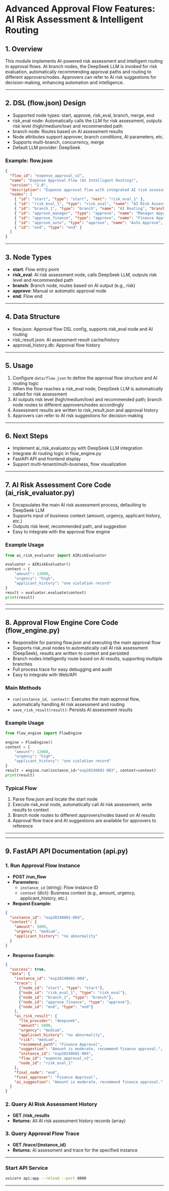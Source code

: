 # Advanced Approval Flow Features: AI Risk Assessment & Intelligent Routing

## 1. Overview

This module implements AI-powered risk assessment and intelligent routing in approval flows. At branch nodes, the DeepSeek LLM is invoked for risk evaluation, automatically recommending approval paths and routing to different approvers/nodes. Approvers can refer to AI risk suggestions for decision-making, enhancing automation and intelligence.

---

## 2. DSL (flow.json) Design

- Supported node types: start, approve, risk_eval, branch, merge, end
- risk_eval node: Automatically calls the LLM for risk assessment, outputs risk level (high/medium/low) and recommended path
- branch node: Routes based on AI assessment results
- Node attributes support approver, branch conditions, AI parameters, etc.
- Supports multi-branch, concurrency, merge
- Default LLM provider: DeepSeek

### Example: flow.json

```json
{
  "flow_id": "expense_approval_v2",
  "name": "Expense Approval Flow (AI Intelligent Routing)",
  "version": "2.0",
  "description": "Expense approval flow with integrated AI risk assessment and intelligent routing. Default LLM: DeepSeek.",
  "nodes": [
    { "id": "start", "type": "start", "next": "risk_eval_1" },
    { "id": "risk_eval_1", "type": "risk_eval", "name": "AI Risk Assessment", "params": { "fields": ["amount", "urgency", "applicant_history"], "llm_provider": "deepseek" }, "next": "branch_1" },
    { "id": "branch_1", "type": "branch", "name": "AI Routing", "branches": [ { "condition": "risk == 'high'", "next": "approve_manager" }, { "condition": "risk == 'medium'", "next": "approve_finance" }, { "condition": "risk == 'low'", "next": "approve_auto" } ] },
    { "id": "approve_manager", "type": "approve", "name": "Manager Approval", "approver": "manager", "next": "end" },
    { "id": "approve_finance", "type": "approve", "name": "Finance Approval", "approver": "finance", "next": "end" },
    { "id": "approve_auto", "type": "approve", "name": "Auto Approve", "approver": "system", "next": "end" },
    { "id": "end", "type": "end" }
  ]
}
```

---

## 3. Node Types

- **start**: Flow entry point
- **risk_eval**: AI risk assessment node, calls DeepSeek LLM, outputs risk level and recommended path
- **branch**: Branch node, routes based on AI output (e.g., risk)
- **approve**: Manual or automatic approval node
- **end**: Flow end

---

## 4. Data Structure

- flow.json: Approval flow DSL config, supports risk_eval node and AI routing
- risk_result.json: AI assessment result cache/history
- approval_history.db: Approval flow history

---

## 5. Usage

1. Configure `data/flow.json` to define the approval flow structure and AI routing logic
2. When the flow reaches a risk_eval node, DeepSeek LLM is automatically called for risk assessment
3. AI outputs risk level (high/medium/low) and recommended path; branch node routes to different approvers/nodes accordingly
4. Assessment results are written to risk_result.json and approval history
5. Approvers can refer to AI risk suggestions for decision-making

---

## 6. Next Steps

- Implement ai_risk_evaluator.py with DeepSeek LLM integration
- Integrate AI routing logic in flow_engine.py
- FastAPI API and frontend display
- Support multi-tenant/multi-business, flow visualization 

---

## 7. AI Risk Assessment Core Code (ai_risk_evaluator.py)

- Encapsulates the main AI risk assessment process, defaulting to DeepSeek LLM
- Supports input of business context (amount, urgency, applicant history, etc.)
- Outputs risk level, recommended path, and suggestion
- Easy to integrate with the approval flow engine

### Example Usage

```python
from ai_risk_evaluator import AIRiskEvaluator

evaluator = AIRiskEvaluator()
context = {
    "amount": 12000,
    "urgency": "high",
    "applicant_history": "one violation record"
}
result = evaluator.evaluate(context)
print(result)
```

--- 

---

## 8. Approval Flow Engine Core Code (flow_engine.py)

- Responsible for parsing flow.json and executing the main approval flow
- Supports risk_eval nodes to automatically call AI risk assessment (DeepSeek), results are written to context and persisted
- Branch nodes intelligently route based on AI results, supporting multiple branches
- Full process trace for easy debugging and audit
- Easy to integrate with Web/API

### Main Methods
- `run(instance_id, context)`: Executes the main approval flow, automatically handling AI risk assessment and routing
- `save_risk_result(result)`: Persists AI assessment results

### Example Usage

```python
from flow_engine import FlowEngine

engine = FlowEngine()
context = {
    "amount": 12000,
    "urgency": "high",
    "applicant_history": "one violation record"
}
result = engine.run(instance_id="exp20240601-003", context=context)
print(result)
```

### Typical Flow
1. Parse flow.json and locate the start node
2. Execute risk_eval node, automatically call AI risk assessment, write results to context
3. Branch node routes to different approvers/nodes based on AI results
4. Approval flow trace and AI suggestions are available for approvers to reference

--- 

---

## 9. FastAPI API Documentation (api.py)

### 1. Run Approval Flow Instance
- **POST /run_flow**
- **Parameters:**
  - `instance_id` (string): Flow instance ID
  - `context` (dict): Business context (e.g., amount, urgency, applicant_history, etc.)
- **Request Example:**
```json
{
  "instance_id": "exp20240601-004",
  "context": {
    "amount": 5000,
    "urgency": "medium",
    "applicant_history": "no abnormality"
  }
}
```
- **Response Example:**
```json
{
  "success": true,
  "data": {
    "instance_id": "exp20240601-004",
    "trace": [
      {"node_id": "start", "type": "start"},
      {"node_id": "risk_eval_1", "type": "risk_eval"},
      {"node_id": "branch_1", "type": "branch"},
      {"node_id": "approve_finance", "type": "approve"},
      {"node_id": "end", "type": "end"}
    ],
    "ai_risk_result": {
      "llm_provider": "deepseek",
      "amount": 5000,
      "urgency": "medium",
      "applicant_history": "no abnormality",
      "risk": "medium",
      "recommend_path": "Finance Approval",
      "suggestion": "Amount is moderate, recommend finance approval.",
      "instance_id": "exp20240601-004",
      "flow_id": "expense_approval_v2",
      "node_id": "risk_eval_1"
    },
    "final_node": "end",
    "final_approver": "Finance Approval",
    "ai_suggestion": "Amount is moderate, recommend finance approval."
  }
}
```

### 2. Query AI Risk Assessment History
- **GET /risk_results**
- **Returns:** All AI risk assessment history records (array)

### 3. Query Approval Flow Trace
- **GET /trace/{instance_id}**
- **Returns:** AI assessment and trace for the specified instance

---

### Start API Service
```bash
uvicorn api:app --reload --port 8000
```

--- 
